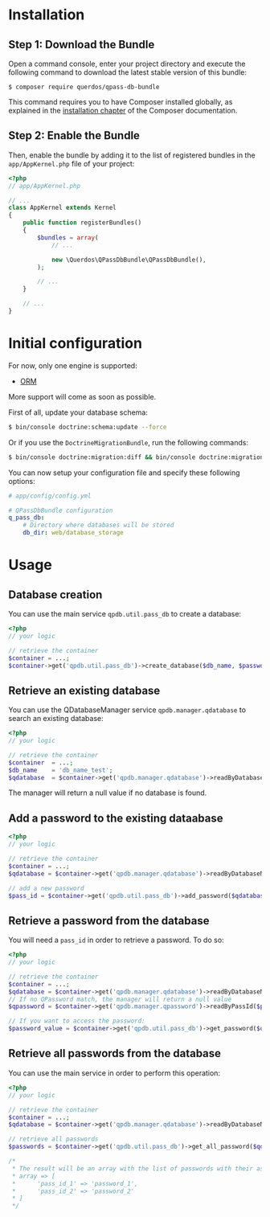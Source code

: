 # Installation

## Step 1: Download the Bundle

Open a command console, enter your project directory and execute the
following command to download the latest stable version of this bundle:

```console
$ composer require querdos/qpass-db-bundle
```

This command requires you to have Composer installed globally, as explained
in the [installation chapter](https://getcomposer.org/doc/00-intro.md)
of the Composer documentation.

## Step 2: Enable the Bundle

Then, enable the bundle by adding it to the list of registered bundles
in the `app/AppKernel.php` file of your project:

```php
<?php
// app/AppKernel.php

// ...
class AppKernel extends Kernel
{
    public function registerBundles()
    {
        $bundles = array(
            // ...

            new \Querdos\QPassDbBundle\QPassDbBundle(),
        );

        // ...
    }

    // ...
}
```

# Initial configuration
For now, only one engine is supported:
  * [ORM](http://www.doctrine-project.org/projects/orm.html)
  
More support will come as soon as possible.  

First of all, update your database schema:
```bash
$ bin/console doctrine:schema:update --force
```

Or if you use the `DoctrineMigrationBundle`, run the following commands:
```bash
$ bin/console doctrine:migration:diff && bin/console doctrine:migration:migrate
```

You can now setup your configuration file and specify these following options:

```yaml
# app/config/config.yml

# QPassDbBundle configuration
q_pass_db:
    # Directory where databases will be stored
    db_dir: web/database_storage
```

# Usage
## Database creation
You can use the main service `qpdb.util.pass_db` to create a database:
```php
<?php
// your logic

// retrieve the container
$container = ...;
$container->get('qpdb.util.pass_db')->create_database($db_name, $password);
```

## Retrieve an existing database
You can use the QDatabaseManager service `qpdb.manager.qdatabase` to search an existing database:
```php
<?php
// your logic

// retrieve the container
$container  = ...;
$db_name    = 'db_name_test';
$qdatabase  = $container->get('qpdb.manager.qdatabase')->readByDatabaseName($db_name);
```

The manager will return a null value if no database is found.

## Add a password to the existing dataabase
```php
<?php
// your logic

// retrieve the container
$container = ...;
$qdatabase = $container->get('qpdb.manager.qdatabase')->readByDatabaseName($db_name);

// add a new password
$pass_id = $container->get('qpdb.util.pass_db')->add_password($qdatabase, $password, $pass_to_add, $label);
```

## Retrieve a password from the database
You will need a `pass_id` in order to retrieve a password. To do so:
```php
<?php
// your logic

// retrieve the container
$container = ...;
$qdatabase = $container->get('qpdb.manager.qdatabase')->readByDatabaseName($db_name);
// If no QPassword match, the manager will return a null value
$qpassword = $container->get('qpdb.manager.qpassword')->readByPassId($pass_id);

// If you want to access the password:
$password_value = $container->get('qpdb.util.pass_db')->get_password($qdatabase, $password, $qpassword);
```

## Retrieve all passwords from the database
You can use the main service in order to perform this operation:
```php
<?php
// your logic

// retrieve the container
$container = ...;
$qdatabase = $container->get('qpdb.manager.qdatabase')->readByDatabaseName($db_name);

// retrieve all passwords
$passwords = $container->get('qpdb.util.pass_db')->get_all_password($qdatabase, $password);

/*
 * The result will be an array with the list of passwords with their associated pass_id
 * array => [
 *      'pass_id_1' => 'password_1',
 *      'pass_id_2' => 'password_2'
 * ] 
 */
```
